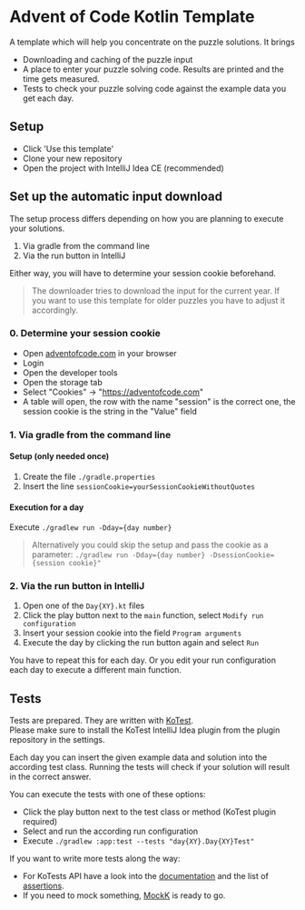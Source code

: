 # Advent of Code Kotlin Template
A template which will help you concentrate on the puzzle solutions. It brings
* Downloading and caching of the puzzle input
* A place to enter your puzzle solving code. Results are printed and the time gets measured.
* Tests to check your puzzle solving code against the example data you get each day.

## Setup
* Click 'Use this template'
* Clone your new repository
* Open the project with IntelliJ Idea CE (recommended)

## Set up the automatic input download
The setup process differs depending on how you are planning to execute your solutions.
1. Via gradle from the command line
2. Via the run button in IntelliJ

Either way, you will have to determine your session cookie beforehand.

> The downloader tries to download the input for the current year. If you want to use this template for older puzzles you have to adjust it accordingly.

### 0. Determine your session cookie
* Open [adventofcode.com](https://adventofcode.com) in your browser
* Login
* Open the developer tools
* Open the storage tab
* Select "Cookies" → "https://adventofcode.com"
* A table will open, the row with the name "session" is the correct one, the session cookie is the string in the "Value" field

### 1. Via gradle from the command line
#### Setup (only needed once)
1. Create the file `./gradle.properties`
2. Insert the line `sessionCookie=yourSessionCookieWithoutQuotes`
#### Execution for a day
Execute `./gradlew run -Dday={day number}`

> Alternatively you could skip the setup and pass the cookie as a parameter: `./gradlew run -Dday={day number} -DsessionCookie={session cookie}"`

### 2. Via the run button in IntelliJ
1. Open one of the `Day{XY}.kt` files
2. Click the play button next to the `main` function, select `Modify run configuration`
3. Insert your session cookie into the field `Program arguments`
4. Execute the day by clicking the run button again and select `Run`

You have to repeat this for each day. Or you edit your run configuration each day to execute a different main function.

## Tests
Tests are prepared. They are written with [KoTest](https://kotest.io/).  
Please make sure to install the KoTest IntelliJ Idea plugin from the plugin repository in the settings.  

Each day you can insert the given example data and solution into the according test class. Running the tests will check if your solution will result in the correct answer.

You can execute the tests with one of these options:
* Click the play button next to the test class or method (KoTest plugin required)
* Select and run the according run configuration
* Execute `./gradlew :app:test --tests "day{XY}.Day{XY}Test"`

If you want to write more tests along the way: 
* For KoTests API have a look into the [documentation](https://kotest.io/docs/framework/framework.html) and the list of [assertions](https://kotest.io/docs/assertions/assertions.html).
* If you need to mock something, [MockK](https://mockk.io/) is ready to go.